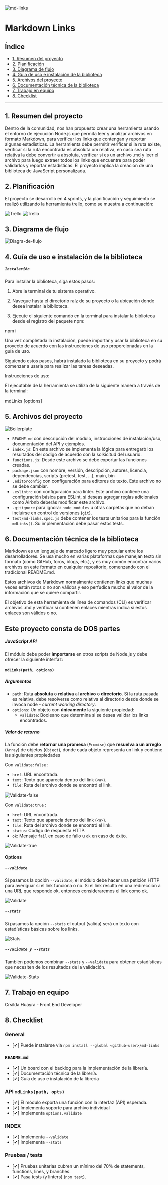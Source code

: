 ![md-links](/imgReadme/md-imag.png)

# Markdown Links

## Índice

- [1. Resumen del proyecto](#1-resumen-del-proyecto)
- [2. Planificación](#2-planificación)
- [3. Diagrama de flujo](#3-diagrama-de-flujo)
- [4. Guia de uso e instalación de la biblioteca](#4-guia-de-uso-e-instalación-de-la-biblioteca)
- [5. Archivos del proyecto](#5-archivos-del-proyecto)
- [6. Documentación técnica de la biblioteca](#6-documentación-técnica-de-la-biblioteca)
- [7. Trabajo en equipo](#7-trabajo-en-equipo)
- [8. Checklist](#8-checklist)

---

## 1. Resumen del proyecto

Dentro de la comunidad, nos han propuesto crear una herramienta usando el entorno
de ejecución Node.js que permita leer y analizar archivos
en formato Markdown, para verificar los links que contengan y reportar
algunas estadísticas.
La herramienta debe permitir verificar si la ruta existe, verificar si la ruta encontrada
es absoluta om relativa, en caso sea ruta relativa la debe convertir a absoluta, verificar
si es un archivo .md y leer el archivo para luego extraer todos los links que encuentre
para poder validarlos y reportar estadísticas.
El proyecto implica la creación de una biblioteca de JavaScript personalizada.

## 2. Planificación

El proyecto se desarrolló en 4 sprints, y la planificación y seguimiento se realizó utilizando la
herramienta trello, como se muestra a continuación:

![Trello](/imgReadme/trello1.jpeg)
![Trello](/imgReadme/trello2.jpeg)

## 3. Diagrama de flujo

![Diagra-de-flujo](/imgReadme/diagramaDeFlujo.png)

## 4. Guía de uso e instalación de la biblioteca

##### `Instalación`

Para instalar la biblioteca, siga estos pasos:

1. Abre la terminal de tu sistema operativo.

2. Navegue hasta el directorio raíz de su proyecto o la ubicación donde desea instalar la biblioteca.

3. Ejecute el siguiente comando en la terminal para instalar la biblioteca desde el registro del paquete npm:

npm i <cris-ch-md-links>

Una vez completada la instalación, puede importar y usar la biblioteca en su proyecto de acuerdo con las instrucciones de uso proporcionadas en la guía de uso.

Siguiendo estos pasos, habrá instalado la biblioteca en su proyecto y podrá comenzar a usarla para realizar las tareas deseadas.

Instrucciones de uso:

El ejecutable de la herramienta se utiliza de la siguiente manera a través de la terminal:

mdLinks <path-to-file> [options]

## 5. Archivos del proyecto

![Boilerplate](/imgReadme/boilerplate.jpeg)

- `README.md` con descripción del módulo, instrucciones de instalación/uso,
  documentación del API y ejemplos.
- `index.js`: En este archivo se implementa la lógica para entregarb los resultados
  del código de acuerdo con la solkicitud del usuario.
- `functions.js`: Desde este archivo se debe exportar las funciones creadas.
- `package.json` con nombre, versión, descripción, autores, licencia,
  dependencias, scripts (pretest, test, ...), main, bin
- `.editorconfig` con configuración para editores de texto. Este archivo no se
  debe cambiar.
- `.eslintrc` con configuración para linter. Este archivo contiene una
  configuración básica para ESLint, si deseas agregar reglas adicionales
  como Airbnb deberás modificar este archivo.
- `.gitignore` para ignorar `node_modules` u otras carpetas que no deban
  incluirse en control de versiones (`git`).
- `test/md-links.spec.js` debe contener los tests unitarios para la función
  `mdLinks()`. Su implementación debe pasar estos tests.

## 6. Documentación técnica de la biblioteca

Markdown es un lenguaje de marcado ligero muy popular entre los desarrolladores.
Se usa mucho en varias plataformas que manejan texto sin formato (como GitHub, foros,
blogs, etc.), y es muy común encontrar varios archivos en este formato en cualquier
repositorio, comenzando con el tradicional README.md.

Estos archivos de Markdown normalmente contienen links que muchas veces están rotos
o no son válidos y eso perfudica mucho el valor de la información que se quiere compartir.

El objetivo de esta herramienta de línea de comandos (CLI) es verificar archivos .md y verificar si contienen enlaces mientras indica si estos enlaces son válidos o no.

## Este proyecto consta de DOS partes

##### JavaScript API

El módulo debe poder **importarse** en otros scripts de Node.js y debe ofrecer la
siguiente interfaz:

#### `mdLinks(path, options)`

##### Argumentos

- `path`: Ruta **absoluta** o **relativa** al **archivo** o **directorio**.
  Si la ruta pasada es relativa, debe resolverse como relativa al directorio
  desde donde se invoca node - _current working directory_.
- `options`: Un objeto con **únicamente** la siguiente propiedad:
  - `validate`: Booleano que determina si se desea validar los links
    encontrados.

##### Valor de retorno

La función debe **retornar una promesa** (`Promise`) que **resuelva a un arreglo**
(`Array`) de objetos (`Object`), donde cada objeto representa un link y contiene
las siguientes propiedades

Con `validate:false` :

- `href`: URL encontrada.
- `text`: Texto que aparecía dentro del link (`<a>`).
- `file`: Ruta del archivo donde se encontró el link.

![Validate-false](/imgReadme/sin-options.jpeg)

Con `validate:true` :

- `href`: URL encontrada.
- `text`: Texto que aparecía dentro del link (`<a>`).
- `file`: Ruta del archivo donde se encontró el link.
- `status`: Código de respuesta HTTP.
- `ok`: Mensaje `fail` en caso de fallo u `ok` en caso de éxito.

![Validate-true](/imgReadme/con-validate.jpeg)

#### Options

##### `--validate`

Si pasamos la opción `--validate`, el módulo debe hacer una petición HTTP para
averiguar si el link funciona o no. Si el link resulta en una redirección a una
URL que responde ok, entonces consideraremos el link como ok.

![Validate](/imgReadme/con-validate.jpeg)

##### `--stats`

Si pasamos la opción `--stats` el output (salida) será un texto con estadísticas
básicas sobre los links.

![Stats](/imgReadme/con-stats.jpeg)

##### `--validate y --stats`

También podemos combinar `--stats` y `--validate` para obtener estadísticas que
necesiten de los resultados de la validación.

![Validate-Stats](/imgReadme/con-validate-stats.jpeg)

## 7. Trabajo en equipo

Crsilda Huayra - Front End Developer

## 8. Checklist

### General

- [✔] Puede instalarse via `npm install --global <github-user>/md-links`

### `README.md`

- [✔] Un board con el backlog para la implementación de la librería.
- [✔] Documentación técnica de la librería.
- [✔] Guía de uso e instalación de la librería

### API `mdLinks(path, opts)`

- [✔] El módulo exporta una función con la interfaz (API) esperada.
- [✔] Implementa soporte para archivo individual
- [✔] Implementa `options.validate`

### INDEX

- [✔] Implementa `--validate`
- [✔] Implementa `--stats`

### Pruebas / tests

- [✔] Pruebas unitarias cubren un mínimo del 70% de statements, functions,
  lines, y branches.
- [✔] Pasa tests (y linters) (`npm test`).
